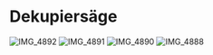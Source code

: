 # Dekupiersäge
![IMG_4892](https://github.com/user-attachments/assets/8fef80a4-9847-4d24-8c13-0af9de3c3219)
![IMG_4891](https://github.com/user-attachments/assets/98a2cc33-c51e-425f-9b9a-4c7af8e1631f)
![IMG_4890](https://github.com/user-attachments/assets/edb8ae00-825a-4616-ac55-e0fa77a9bf20)
![IMG_4888](https://github.com/user-attachments/assets/a3aa62e9-6eee-4733-bab8-ee4f0f5ebd66)
